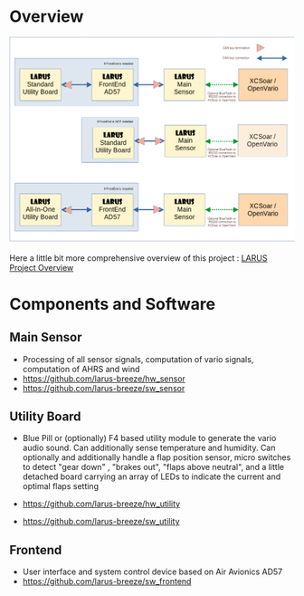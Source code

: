 # Overview

![Systemoverview](Configurations.png)


Here a little bit more comprehensive overview of this project : <a href="https://github.com/degeflija/Documentation_AD57_as_FrontEnd/blob/master/documentation/Manuals/LARUS_Overview.pdf" title="LARUS Overview ">LARUS Project Overview</a>

# Components and Software

## Main Sensor
- Processing of all sensor signals, computation of vario signals, computation of AHRS and wind
- https://github.com/larus-breeze/hw_sensor
- https://github.com/larus-breeze/sw_sensor

## Utility Board 
- Blue Pill or (optionally) F4 based utility module to generate the vario audio sound. Can additionally sense temperature and humidity. Can optionally and additionally handle a flap position sensor, micro switches to detect "gear down" , "brakes out", "flaps above neutral", and a little detached board carrying an array of LEDs to indicate the current and optimal flaps setting 

- https://github.com/larus-breeze/hw_utility
- https://github.com/larus-breeze/sw_utility


## Frontend 
- User interface and system control device based on Air Avionics AD57
- https://github.com/larus-breeze/sw_frontend

